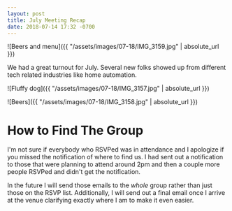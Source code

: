 ```yaml
---
layout: post
title: July Meeting Recap
date: 2018-07-14 17:32 -0700
---
```


![Beers and menu]({{ "/assets/images/07-18/IMG_3159.jpg" | absolute_url }})

We had a great turnout for July. Several new folks showed up from different tech related industries like home automation.

![Fluffy dog]({{ "/assets/images/07-18/IMG_3157.jpg" | absolute_url }})

![Beers]({{ "/assets/images/07-18/IMG_3158.jpg" | absolute_url }})

# How to Find The Group

I'm not sure if everybody who RSVPed was in attendance and I apologize if you missed the notification of where to find us. I had sent out a notification to those that were planning to attend around 2pm and then a couple more people RSVPed and didn't get the notification.

In the future I will send those emails to the _whole_ group rather than just those on the RSVP list. Additionally, I will send out a final email once I arrive at the venue clarifying exactly where I am to make it even easier.
